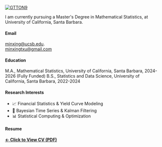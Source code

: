 
[![GTTON9](https://img.shields.io/badge/GTTON9-github-blue?logo=github)](https://github.com/GTTON9)


I am currently pursuing a Master's Degree in Mathematical Statistics, at University of California, Santa Barbara.

#### Email
minxing@ucsb.edu.\
minxingtxu@gmail.com

#### Education
M.A., Mathematical Statistics, University of California, Santa Barbara, 2024-2026 (Fully Funded)
B.S., Statistics and Data Science, University of California, Santa Barbara, 2022-2024


#### Research Interests
- 📈 Financial Statistics & Yield Curve Modeling  
- 🧠 Bayesian Time Series & Kalman Filtering  
- 📊 Statistical Computing & Optimization

#### Resume  
[**← Click to View CV (PDF)**](/static/assets/Resume--Minxing%20Xu%203.26.pdf)

